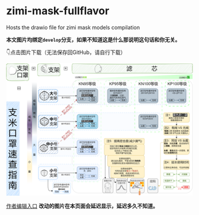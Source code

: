 # zimi-mask-fullflavor
Hosts the drawio file for zimi mask models compilation

**本文图片均绑定`develop`分支，如果不知道这是什么那说明这句话和你无关。**

👇点击图片下载（无法保存回GitHub，请自行下载）

[![Test Embedding draw.io](./支米口罩产品简介-可编辑.png)](https://app.diagrams.net/#Uhttps://raw.githubusercontent.com/xmoiduts/zimi-mask-fullflavor/develop/%E6%94%AF%E7%B1%B3%E5%8F%A3%E7%BD%A9%E4%BA%A7%E5%93%81%E7%AE%80%E4%BB%8B-%E5%8F%AF%E7%BC%96%E8%BE%91.png)

[作者编辑入口](https://app.diagrams.net/#Hxmoiduts/zimi-mask-fullflavor/develop/支米口罩产品简介-可编辑.png)
**改动的图片在本页面会延迟显示，延迟多久不知道。**
